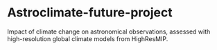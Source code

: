 # Astroclimate-future-project
Impact of climate change on astronomical observations, assessed with high-resolution global climate models from HighResMIP. 

